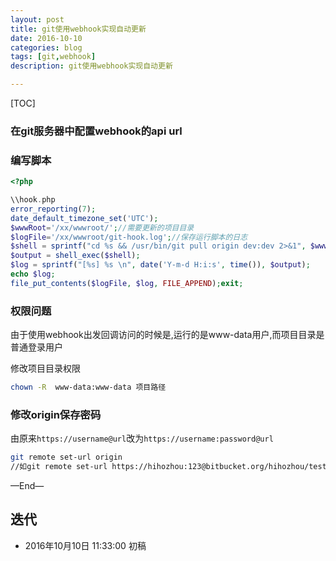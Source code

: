 ```yaml
---
layout: post
title: git使用webhook实现自动更新
date: 2016-10-10
categories: blog
tags: [git,webhook]
description: git使用webhook实现自动更新

---
```




[TOC]

### 在git服务器中配置webhook的api url



### 编写脚本

```php
<?php

\\hook.php
error_reporting(7);
date_default_timezone_set('UTC');
$wwwRoot='/xx/wwwroot/';//需要更新的项目目录
$logFile='/xx/wwwroot/git-hook.log';//保存运行脚本的日志
$shell = sprintf("cd %s && /usr/bin/git pull origin dev:dev 2>&1", $wwwRoot);
$output = shell_exec($shell);
$log = sprintf("[%s] %s \n", date('Y-m-d H:i:s', time()), $output);
echo $log;
file_put_contents($logFile, $log, FILE_APPEND);exit;

```

### 权限问题

由于使用webhook出发回调访问的时候是,运行的是www-data用户,而项目目录是普通登录用户

修改项目目录权限
```bash
chown -R  www-data:www-data 项目路径
```

### 修改origin保存密码
由原来`https://username@url`改为`https://username:password@url`

```bash
git remote set-url origin ​
//如git remote set-url https://hihozhou:123@bitbucket.org/hihozhou/test.git
```


—End—



## 迭代


* 2016年10月10日 11:33:00 初稿


